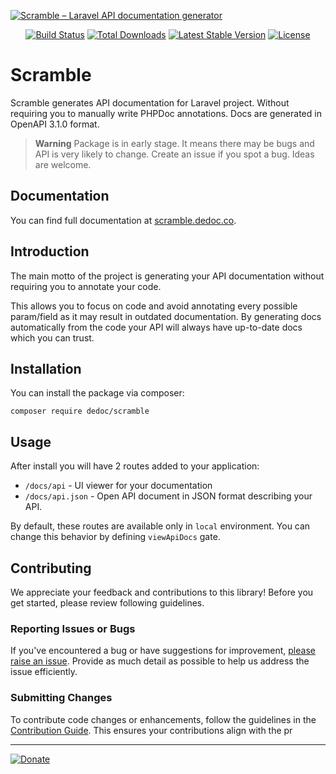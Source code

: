 <p>
  <a href="https://scramble.dedoc.co" target="_blank">
    <img src="./.github/gh-img.png?v=1" alt="Scramble – Laravel API documentation generator"/>
  </a>
</p>

<p align="center">
    <a href="https://github.com/dedoc/scramble/actions"><img src="https://github.com/dedoc/scramble/actions/workflows/run-tests.yml/badge.svg" alt="Build Status"></a>
    <a href="https://packagist.org/packages/dedoc/scramble"><img src="https://img.shields.io/packagist/dt/dedoc/scramble" alt="Total Downloads"></a>
    <a href="https://packagist.org/packages/dedoc/scramble"><img src="https://img.shields.io/packagist/v/dedoc/scramble" alt="Latest Stable Version"></a>
    <a href="https://packagist.org/packages/dedoc/scramble"><img src="https://img.shields.io/packagist/l/dedoc/scramble" alt="License"></a>
</p>

# Scramble

Scramble generates API documentation for Laravel project. Without requiring you to manually write PHPDoc annotations. Docs are generated in OpenAPI 3.1.0 format.

> **Warning**
> Package is in early stage. It means there may be bugs and API is very likely to change. Create an issue if you spot a bug. Ideas are welcome.

## Documentation

You can find full documentation at [scramble.dedoc.co](https://scramble.dedoc.co).

## Introduction

The main motto of the project is generating your API documentation without requiring you to annotate your code.

This allows you to focus on code and avoid annotating every possible param/field as it may result in outdated documentation. By generating docs automatically from the code your API will always have up-to-date docs which you can trust.

## Installation
You can install the package via composer:
```shell
composer require dedoc/scramble
```

## Usage
After install you will have 2 routes added to your application:

- `/docs/api` - UI viewer for your documentation
- `/docs/api.json` - Open API document in JSON format describing your API.

By default, these routes are available only in `local` environment. You can change this behavior by defining `viewApiDocs` gate.

## Contributing

We appreciate your feedback and contributions to this library! Before you get started, please review following guidelines.

### Reporting Issues or Bugs
If you've encountered a bug or have suggestions for improvement, [please raise an issue](https://github.com/dedoc/scramble/issues). Provide as much detail as possible to help us address the issue efficiently.

### Submitting Changes
To contribute code changes or enhancements, follow the guidelines in the [Contribution Guide](./.github/CONTRIBUTING.md). This ensures your contributions align with the pr

---

<p>
  <a href="https://savelife.in.ua/en/donate-en/" target="_blank">
    <img src="./.github/gh-promo.svg?v=1" alt="Donate"/>
  </a>
</p> 
